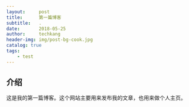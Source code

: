 ```yaml
---
layout:     post
title:      第一篇博客
subtitle:   .
date:       2018-05-25
author:     techkang
header-img: img/post-bg-cook.jpg
catalog: true
tags:
    - test
---
```


## 介绍

这是我的第一篇博客。这个网站主要用来发布我的文章，也用来做个人主页。

